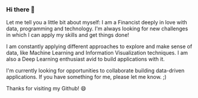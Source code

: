 ### Hi there 👋


Let me tell you a little bit about myself: I am a Financist deeply in love with data, programming and technology. I'm always looking for new challenges in which I can apply my skills and get things done!

I am constantly applying different approaches to explore and make sense of data, like Machine Learning and Information Visualization techniques. I am also a Deep Learning enthusiast avid to build applications with it.

I'm currently looking for opportunities to collaborate building data-driven applications. If you have something for me, please let me know. ;)

Thanks for visiting my Github! 😄

<!--**Skills / Interests:** Python, Julia, R, C++, JavaScript, NodeJS, D3.js, HTML, CSS, Git, GitHub, SQL, Docker, Shell Scripting Languages, Linux. -->

<!--
**Franklin-oliveira/Franklin-oliveira** is a ✨ _special_ ✨ repository because its `README.md` (this file) appears on your GitHub profile.

Here are some ideas to get you started:

- 🔭 I’m currently working on ...
- 🌱 I’m currently learning ...
- 👯 I’m looking to collaborate on ...
- 🤔 I’m looking for help with ...
- 💬 Ask me about ...
- 📫 How to reach me: ...
- 😄 Pronouns: ...
- ⚡ Fun fact: ...
-->

